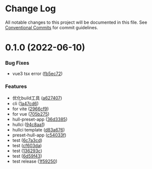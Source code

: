 # Change Log

All notable changes to this project will be documented in this file.
See [Conventional Commits](https://conventionalcommits.org) for commit guidelines.

<a name="0.1.0"></a>
# 0.1.0 (2022-06-10)


### Bug Fixes

* vue3 tsx error ([fb5ec72](https://github.com/projects/luoguoxiong/repos/hulljs/commits/fb5ec72))


### Features

* 优化build工具 ([a627407](https://github.com/projects/luoguoxiong/repos/hulljs/commits/a627407))
* cli ([1a47cd6](https://github.com/projects/luoguoxiong/repos/hulljs/commits/1a47cd6))
* for vite ([2966cf9](https://github.com/projects/luoguoxiong/repos/hulljs/commits/2966cf9))
* for vue ([705b275](https://github.com/projects/luoguoxiong/repos/hulljs/commits/705b275))
* hull-preset-app ([36d3385](https://github.com/projects/luoguoxiong/repos/hulljs/commits/36d3385))
* hullci ([94c8aa1](https://github.com/projects/luoguoxiong/repos/hulljs/commits/94c8aa1))
* hullci template ([d83a676](https://github.com/projects/luoguoxiong/repos/hulljs/commits/d83a676))
* preset-hull-app ([c54033f](https://github.com/projects/luoguoxiong/repos/hulljs/commits/c54033f))
* test ([6c7a3cd](https://github.com/projects/luoguoxiong/repos/hulljs/commits/6c7a3cd))
* test ([cf603da](https://github.com/projects/luoguoxiong/repos/hulljs/commits/cf603da))
* test ([136293c](https://github.com/projects/luoguoxiong/repos/hulljs/commits/136293c))
* test ([6d59f43](https://github.com/projects/luoguoxiong/repos/hulljs/commits/6d59f43))
* test release ([1f59250](https://github.com/projects/luoguoxiong/repos/hulljs/commits/1f59250))
